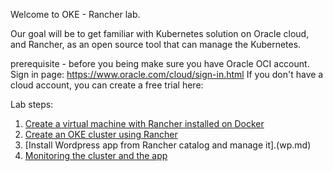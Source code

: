 Welcome to OKE - Rancher lab.

Our goal will be to get familiar with Kubernetes solution on Oracle cloud,
and Rancher, as an open source tool that can manage the Kubernetes. 


prerequisite - before you being make sure you have Oracle OCI account.
Sign in page: https://www.oracle.com/cloud/sign-in.html
If you don't have a cloud account, you can create a free trial here: 
<URL>


Lab steps: 

1. [Create a virtual machine with Rancher installed on Docker](vm.md) 
2. [Create an OKE cluster using Rancher](cluster.md)
3. [Install Wordpress app from Rancher catalog and manage it].(wp.md)
4. [Monitoring the cluster and the app](mon.md)
